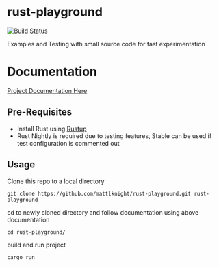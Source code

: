 # rust-playground
[![Build Status](https://travis-ci.org/mattlknight/rust-playground.svg?branch=master)](https://travis-ci.org/mattlknight/rust-playground)


Examples and Testing with small source code for fast experimentation

# Documentation

[Project Documentation Here](https://mattlknight.github.io/rust-playground/)


## Pre-Requisites

* Install Rust using [Rustup](https://www.rustup.rs/)
* Rust Nightly is required due to testing features, Stable can be used if test
 configuration is commented out

## Usage

Clone this repo to a local directory

```text
git clone https://github.com/mattlknight/rust-playground.git rust-playground
```

cd to newly cloned directory and follow documentation using above documentation

```text
cd rust-playground/
```

build and run project

```text
cargo run
```
